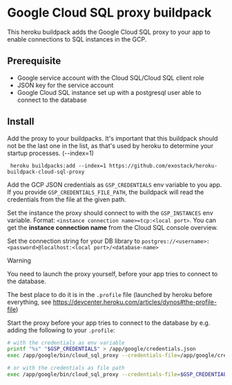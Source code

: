 # Google Cloud SQL proxy buildpack

This heroku buildpack adds the Google Cloud SQL proxy to your app to enable
connections to SQL instances in the GCP.

## Prerequisite

- Google service account with the Cloud SQL/Cloud SQL client role
- JSON key for the service account
- Google Cloud SQL instance set up with a postgresql user able to connect
  to the database

## Install

Add the proxy to your buildpacks. It's important that this buildpack should
not be the last one in the list, as that's used by heroku to determine your
startup processes. (--index=1)

     heroku buildpacks:add --index=1 https://github.com/exostack/heroku-buildpack-cloud-sql-proxy

Add the GCP JSON credentials as `GSP_CREDENTIALS` env variable to you app. If you provide `GSP_CREDENTIALS_FILE_PATH`, the buildpack will read the credentials from the file at the given path.

Set the instance the proxy should connect to with the `GSP_INSTANCES` env
variable. Format: `<instance connection name>=tcp:<local port>`. You can get the
**instance connection name** from the Cloud SQL console overview.

Set the connection string for your DB library to
`postgres://<username>:<password>@localhost:<local port>/<database-name>`

> [!WARNING]
> You need to launch the proxy yourself, before your app tries to connect to the database.

The best place to do it is in the `.profile` file (launched by heroku before everything, see https://devcenter.heroku.com/articles/dynos#the-profile-file)

Start the proxy before your app tries to connect to the database by e.g. adding the following to your `.profile`:

```bash
# with the credentials as env variable
printf "%s" "$GSP_CREDENTIALS" > /app/google/credentials.json
exec /app/google/bin/cloud_sql_proxy --credentials-file=/app/google/credentials.json $GSP_INSTANCES &

# or with the credentials as file path
exec /app/google/bin/cloud_sql_proxy --credentials-file=$GSP_CREDENTIALS_FILE_PATH $GSP_INSTANCES &
```
